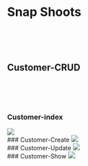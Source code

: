 # Snap Shoots
<br> <br> <br> 
## Customer-CRUD
<br> <br> <br> 
### Customer-index
  <img src="https://github.com/user-attachments/assets/9b7a70b9-a726-4c32-ab7a-5c7164a97dc0" />
<br>
### Customer-Create
  <img src="https://github.com/user-attachments/assets/b63f589f-87dd-4ee4-8bab-3736962ec390" /> 
<br>
### Customer-Update
  <img src="https://github.com/user-attachments/assets/7f352a54-7d44-475c-b6b1-49dbe0123174" />
<br>
### Customer-Show
  <img  src="https://github.com/user-attachments/assets/b85fdb15-4717-4697-892d-fd7721fc2b47" />

